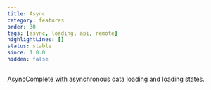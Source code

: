 ```yaml
---
title: Async
category: features
order: 30
tags: [async, loading, api, remote]
highlightLines: []
status: stable
since: 1.0.0
hidden: false
---
```


AsyncComplete with asynchronous data loading and loading states.
